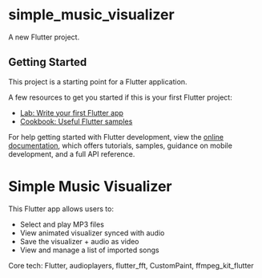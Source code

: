 # simple_music_visualizer

A new Flutter project.

## Getting Started

This project is a starting point for a Flutter application.

A few resources to get you started if this is your first Flutter project:

- [Lab: Write your first Flutter app](https://docs.flutter.dev/get-started/codelab)
- [Cookbook: Useful Flutter samples](https://docs.flutter.dev/cookbook)

For help getting started with Flutter development, view the
[online documentation](https://docs.flutter.dev/), which offers tutorials,
samples, guidance on mobile development, and a full API reference.

# Simple Music Visualizer

This Flutter app allows users to:
- Select and play MP3 files
- View animated visualizer synced with audio
- Save the visualizer + audio as video
- View and manage a list of imported songs

Core tech: Flutter, audioplayers, flutter_fft, CustomPaint, ffmpeg_kit_flutter

